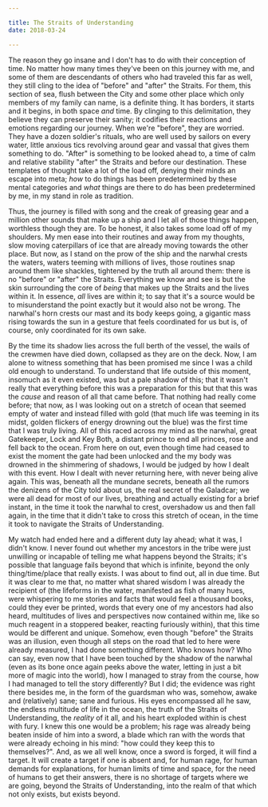 ```yaml
---

title: The Straits of Understanding
date: 2018-03-24

---
```


The reason they go insane and I don't has to do with their conception of time. No matter how many times they've been on this journey with me, and some of them are descendants of others who had traveled this far as well, they still cling to the idea of "before" and "after" the Straits. For them, this section of sea, flush between the City and some other place which only members of my family can name, is a definite thing. It has borders, it starts and it begins, in both space *and* time. By clinging to this delimitation, they believe they can preserve their sanity; it codifies their reactions and emotions regarding our journey. When we're "before", they are worried. They have a dozen soldier's rituals, who are well used by sailors on every water, little anxious tics revolving around gear and vassal that gives them something to do. "After" is something to be looked ahead to, a time of calm and relative stability "after" the Straits and before our destination. These templates of thought take a lot of the load off, denying their minds an escape into meta; *how* to do things has been predetermined by these mental categories and *what* things are there to do has been predetermined by me, in my stand in role as tradition.

Thus, the journey is filled with song and the creak of greasing gear and a million other sounds that make up a ship and I let all of those things happen, worthless though they are. To be honest, it also takes some load off of my shoulders. My men ease into their routines and away from my thoughts, slow moving caterpillars of ice that are already moving towards the other place. But now, as I stand on the prow of the ship and the narwhal crests the waters, waters teeming with millions of lives, those routines snap around them like shackles, tightened by the truth all around them: there is no "before" or "after" the Straits. Everything we know and see is but the skin surrounding the core of *being* that makes up the Straits and the lives within it. In essence, *all* lives are within it; to say that it's a source would be to misunderstand the point exactly but it would also not be wrong. The narwhal's horn crests our mast and its body keeps going, a gigantic mass rising towards the sun in a gesture that feels coordinated for us but is, of course, only coordinated for its own sake.

By the time its shadow lies across the full berth of the vessel, the wails of the crewmen have died down, collapsed as they are on the deck. Now, I am alone to witness something that has been promised me since I was a child old enough to understand. To understand that life outside of this moment, insomuch as it even existed, was but a pale shadow of this; that it wasn't really that everything before this was a preparation for this but that this was the *cause* and reason of all that came before. That nothing had really come before; that now, as I was looking out on a stretch of ocean that seemed empty of water and instead filled with gold (that much life was teeming in its midst, golden flickers of energy drowning out the blue) was the first time that I was truly living. All of this raced across my mind as the narwhal, great Gatekeeper, Lock and Key Both, a distant prince to end all princes, rose and fell back to the ocean. From here on out, even though time had ceased to exist the moment the gate had been unlocked and the my body was drowned in the shimmering of shadows, I would be judged by how I dealt with this event. How I dealt with never returning here, with never being alive again. This was, beneath all the mundane secrets, beneath all the rumors the denizens of the City told about us, the real secret of the Galadcar; we were all dead for most of our lives, breathing and actually existing for a brief instant, in the time it took the narwhal to crest, overshadow us and then fall again, in the time that it didn't take to cross this stretch of ocean, in the time it took to navigate the Straits of Understanding.

My watch had ended here and a different duty lay ahead; what it was, I didn't know. I never found out whether my ancestors in the tribe were just unwilling or incapable of telling me what happens beyond the Straits; it's possible that language fails beyond that which is infinite, beyond the only thing/time/place that really exists. I was about to find out, all in due time. But it was clear to me that, no matter what shared wisdom I was already the recipient of (the lifeforms in the water, manifested as fish of many hues, were whispering to me stories and facts that would feel a thousand books, could they ever be printed, words that every one of my ancestors had also heard, multitudes of lives and perspectives now contained within me, like so much reagent in a stoppered beaker, reacting furiously within), that this time would be different and unique. Somehow, even though "before" the Straits was an illusion, even though all steps on the road that led to here were already measured, I had done something different. Who knows how? Who can say, even now that I have been touched by the shadow of the narwhal (even as its bone once again peeks above the water, letting in just a bit more of magic into the world), how I managed to stray from the course, how I had managed to tell the story differently? But I did; the evidence was right there besides me, in the form of the guardsman who was, somehow, awake and (relatively) sane; sane and furious. His eyes encompassed all he saw, the endless multitude of life in the ocean, the truth of the Straits of Understanding, the *reality* of it all, and his heart exploded within is chest with fury. I knew this one would be a problem; his rage was already being beaten inside of him into a sword, a blade which ran with the words that were already echoing in his mind: "how could they keep this to themselves?". And, as we all well know, once a sword is forged, it will find a target. It will create a target if one is absent and, for human rage, for human demands for explanations, for human limits of time and space, for the need of humans to get their answers, there is no shortage of targets where we are going, beyond the Straits of Understanding, into the realm of that which not only exists, but exists beyond.
